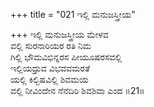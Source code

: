 +++
title = "021 ಇಲ್ಲಿ ಮನುಜಸ್ತ್ರೀಯ"

+++
ಇಲ್ಲಿ ಮನುಜಸ್ತ್ರೀಯ ಮೇಳವ  
ವಲ್ಲಿ ಸುರನಾರಿಯರ ರತಿ ನಿಮ  
ಗಿಲ್ಲಿ ಭೌಮವಿಭಿನ್ನರಸ ಪೀಯೂಷರಸವಲ್ಲಿ  
ಇಲ್ಲಿಯಧ್ರುವ ವಿಭವವಮರತೆ  
ಯಲ್ಲಿ ಕಿಲ್ಬಿಷವಿಲ್ಲಿ ಶಿವಮಯ  
ವಲ್ಲಿ ನೀವಿಂದೇನ ನೆನೆದಿರಿ ಶಿವಶಿವಾ ಎಂದ     ॥21॥
